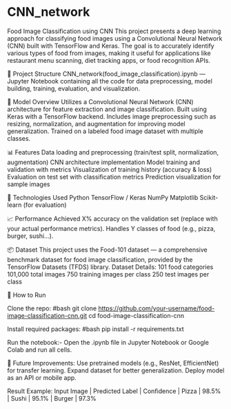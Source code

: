 # CNN_network
Food Image Classification using CNN
This project presents a deep learning approach for classifying food images using a Convolutional Neural Network (CNN) built with TensorFlow and Keras. The goal is to accurately identify various types of food from images, making it useful for applications like restaurant menu scanning, diet tracking apps, or food recognition APIs.

📁 Project Structure
CNN_network(food_image_classification).ipynb — Jupyter Notebook containing all the code for data preprocessing, model building, training, evaluation, and visualization.

🧠 Model Overview
Utilizes a Convolutional Neural Network (CNN) architecture for feature extraction and image classification.
Built using Keras with a TensorFlow backend.
Includes image preprocessing such as resizing, normalization, and augmentation for improving model generalization.
Trained on a labeled food image dataset with multiple classes.

📊 Features
Data loading and preprocessing (train/test split, normalization, augmentation)
CNN architecture implementation
Model training and validation with metrics
Visualization of training history (accuracy & loss)
Evaluation on test set with classification metrics
Prediction visualization for sample images

🔧 Technologies Used
Python
TensorFlow / Keras
NumPy
Matplotlib
Scikit-learn (for evaluation)

📈 Performance
Achieved X% accuracy on the validation set (replace with your actual performance metrics).
Handles Y classes of food (e.g., pizza, burger, sushi...).

📦 Dataset
This project uses the Food-101 dataset — a comprehensive benchmark dataset for food image classification, provided by the TensorFlow Datasets (TFDS) library.
 Dataset Details:
101 food categories
101,000 total images
750 training images per class
250 test images per class

🚀 How to Run

Clone the repo:
#bash
git clone https://github.com/your-username/food-image-classification-cnn.git
cd food-image-classification-cnn

Install required packages:
#bash
pip install -r requirements.txt

Run the notebook:-
Open the .ipynb file in Jupyter Notebook or Google Colab and run all cells.

📌 Future Improvements:
Use pretrained models (e.g., ResNet, EfficientNet) for transfer learning.
Expand dataset for better generalization.
Deploy model as an API or mobile app.

Result Example:
Input Image | Predicted Label | Confidence
 | Pizza | 98.5%
 | Sushi | 95.1%
 | Burger | 97.3%
 
